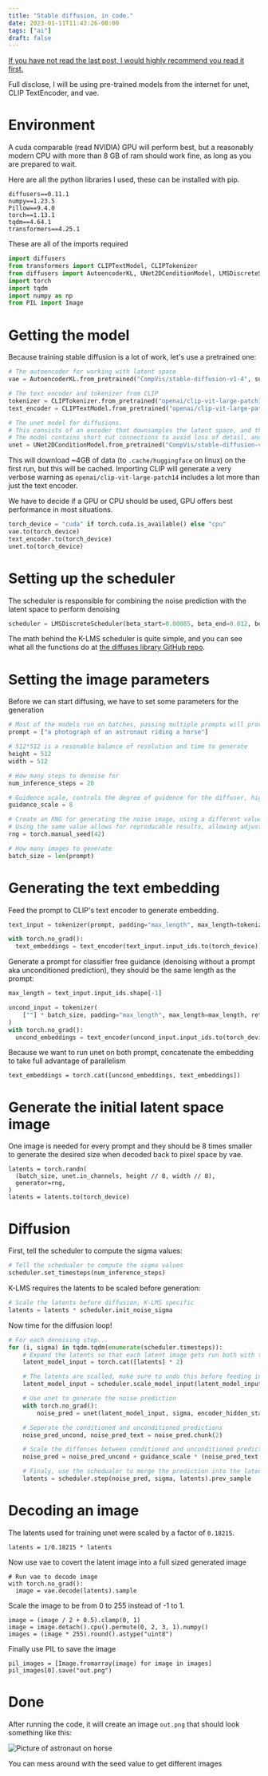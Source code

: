 ```yaml
---
title: "Stable diffusion, in code."
date: 2023-01-11T11:43:26-08:00
tags: ["ai"]
draft: false
---
```


[If you have not read the last post, I would highly recommend you read it first.](../how_does_stable_diffusion_work/)

Full disclose, I will be using pre-trained models from the internet for unet, CLIP TextEncoder, and vae.

# Environment

A cuda comparable (read NVIDIA) GPU will perform best, but a reasonably modern CPU with more than 8 GB of ram should work fine, as long as you are prepared to wait.

Here are all the python libraries I used, these can be installed with pip.

```
diffusers==0.11.1
numpy==1.23.5
Pillow==9.4.0
torch==1.13.1
tqdm==4.64.1
transformers==4.25.1
```

These are all of the imports required

```py
import diffusers
from transformers import CLIPTextModel, CLIPTokenizer
from diffusers import AutoencoderKL, UNet2DConditionModel, LMSDiscreteScheduler
import torch
import tqdm
import numpy as np
from PIL import Image
```

# Getting the model

Because training stable diffusion is a lot of work, let's use a pretrained one:

```py
# The autoencoder for working with latent space
vae = AutoencoderKL.from_pretrained("CompVis/stable-diffusion-v1-4", subfolder="vae")

# The text encoder and tokenizer from CLIP
tokenizer = CLIPTokenizer.from_pretrained("openai/clip-vit-large-patch14")
text_encoder = CLIPTextModel.from_pretrained("openai/clip-vit-large-patch14")

# The unet model for diffusions.
# This consists of an encoder that downsamples the latent space, and then reverses the process.
# The model contains short cut connections to avoid loss of detail, and uses cross attention to include the text embeddigns
unet = UNet2DConditionModel.from_pretrained("CompVis/stable-diffusion-v1-4", subfolder="unet")
```

This will download ~4GB of data (to ``.cache/huggingface`` on linux) on the first run, but this will be cached.
Importing CLIP will generate a very verbose warning as ``openai/clip-vit-large-patch14`` includes a lot more than just the text encoder.

We have to decide if a GPU or CPU should be used, GPU offers best performance in most situations.

```py
torch_device = "cuda" if torch.cuda.is_available() else "cpu"
vae.to(torch_device)
text_encoder.to(torch_device)
unet.to(torch_device)
```

# Setting up the scheduler

The scheduler is responsible for combining the noise prediction with the latent space to perform denoising

```py
scheduler = LMSDiscreteScheduler(beta_start=0.00085, beta_end=0.012, beta_schedule="scaled_linear", num_train_timesteps=1000)
```

The math behind the K-LMS scheduler is quite simple, and you can see what all the functions do at [the diffuses library GitHub repo](https://github.com/huggingface/diffusers/blob/main/src/diffusers/schedulers/scheduling_lms_discrete.py).

# Setting the image parameters

Before we can start diffusing, we have to set some parameters for the generation

```py
# Most of the models run on batches, passing multiple prompts will provide multiple images.
prompt = ["a photograph of an astronaut riding a horse"]

# 512*512 is a resonable balance of resolution and time to generate
height = 512                        
width = 512                         

# How many steps to denoise for
num_inference_steps = 20       

# Guidence scale, controls the degree of guidence for the diffuser, higher values more closely follow the prompt, but are less creative
guidance_scale = 8

# Create an RNG for generating the noise image, using a different value to get a different image
# Using the same value allows for reproducable results, allowing adjustment of the prompt.
rng = torch.manual_seed(42)

# How many images to generate
batch_size = len(prompt)
```

# Generating the text embedding

Feed the prompt to CLIP's text encoder to generate embedding.

```py
text_input = tokenizer(prompt, padding="max_length", max_length=tokenizer.model_max_length, truncation=True, return_tensors="pt")

with torch.no_grad():
  text_embeddings = text_encoder(text_input.input_ids.to(torch_device))[0]

```
Generate a prompt for classifier free guidance (denoising without a prompt aka unconditioned prediction), they should be the same length as the prompt:

```py
max_length = text_input.input_ids.shape[-1]

uncond_input = tokenizer(
    [""] * batch_size, padding="max_length", max_length=max_length, return_tensors="pt"
)
with torch.no_grad():
  uncond_embeddings = text_encoder(uncond_input.input_ids.to(torch_device))[0] 
```

Because we want to run unet on both prompt, concatenate the embedding to take full advantage of parallelism

```
text_embeddings = torch.cat([uncond_embeddings, text_embeddings])
```

# Generate the initial latent space image

One image is needed for every prompt and they should be 8 times smaller to generate the desired size when decoded back to pixel space by vae.

```
latents = torch.randn(
  (batch_size, unet.in_channels, height // 8, width // 8),
  generator=rng,
)
latents = latents.to(torch_device)
```

# Diffusion

First, tell the scheduler to compute the sigma values:

```py
# Tell the schedualer to compute the sigma values
scheduler.set_timesteps(num_inference_steps)
```

K-LMS requires the latents to be scaled before generation:

```py
# Scale the latents before diffusion, K-LMS specific
latents = latents * scheduler.init_noise_sigma
```

Now time for the diffusion loop!

```py
# For each denoising step...
for (i, sigma) in tqdm.tqdm(enumerate(scheduler.timesteps)):
    # Expand the latents so that each latent image gets run both with the prompt and the uncond_embeddings
    latent_model_input = torch.cat([latents] * 2)

    # The latents are scalled, make sure to undo this before feeding into unet.
    latent_model_input = scheduler.scale_model_input(latent_model_input, sigma)

    # Use unet to generate the noise prediction
    with torch.no_grad():
        noise_pred = unet(latent_model_input, sigma, encoder_hidden_states=text_embeddings).sample

    # Seperate the conditioned and unconditioned predictions
    noise_pred_uncond, noise_pred_text = noise_pred.chunk(2)

    # Scale the diffences between conditioned and unconditioned prediction by the guidence scale
    noise_pred = noise_pred_uncond + guidance_scale * (noise_pred_text - noise_pred_uncond)

    # Finaly, use the schedualer to merge the prediction into the latent space
    latents = scheduler.step(noise_pred, sigma, latents).prev_sample
```

# Decoding an image

The latents used for training unet were scaled by a factor of ``0.18215``.

```
latents = 1/0.18215 * latents
```

Now use vae to covert the latent image into a full sized generated image

```
# Run vae to decode image
with torch.no_grad():
  image = vae.decode(latents).sample
```

Scale the image to be from 0 to 255 instead of -1 to 1.

```
image = (image / 2 + 0.5).clamp(0, 1)
image = image.detach().cpu().permute(0, 2, 3, 1).numpy()
images = (image * 255).round().astype("uint8")
```

Finally use PIL to save the image

```
pil_images = [Image.fromarray(image) for image in images]
pil_images[0].save("out.png")
```

# Done
After running the code, it will create an image ``out.png`` that should look something like this:

![Picture of astronaut on horse](out.png)

You can mess around with the seed value to get different images
